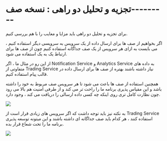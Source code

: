 # تجزیه و تحلیل دو راهی : نسخه صف---------

برای تجزیه و تحلیل دو راهی باید مزایا و معایب را با هم بررسی کنیم.

اگر بخواهیم از صف ها برای ارسال داده از یک سرویس به سرویسی دیگر استفاده کنیم ، می بایست به ازای هر سرویس از یک صف جداگانه استفاده کنیم چون از صف ها برای ارتباط یک به یک استفاده می شود.

از این رو در مثال ما ، اگر  Notification Service و Analytics Service به داده های متفاوتی از Trading Service نیاز داشته باشند بهتره از صف ها برای ارسال داده در قالب پیام استفاده کنیم.

همچنین استفاده از صف ها باعث می شود تا هر سرویس صف مربوط به خود را داشته باشد و این مقیاس پذیری برنامه ما را راحت تر می کند و از طرفی امنیت هم بالا می رود چون نظارت کامل تری روی اینکه چه کسی داده ارسالی را دریافت می کند ، وجود دارد.

![](Pasted%20image%2020240331201128.png)

به نکته نیز باید توجه داشت که اگر سرویس های زیادی قرار است از Trading Service استفاده کنند ، هر کدام باید صف جداگانه ای داشته باشند و این میتونه توسعه پذیری برنامه ما را تحت شعاع قرار بده.

![](Pasted%20image%2020240331201612.png)

